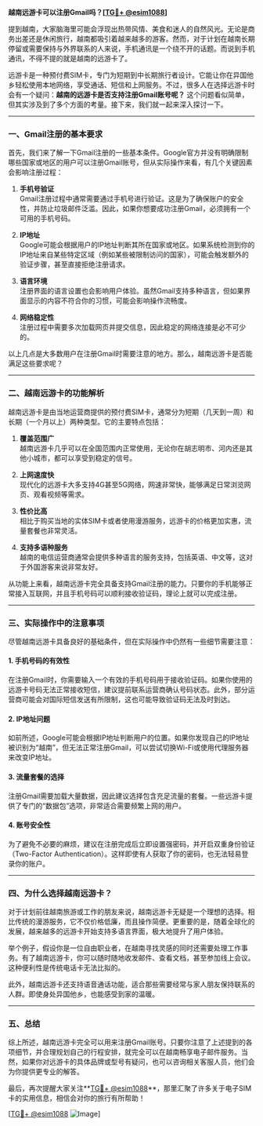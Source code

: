 **越南远游卡可以注册Gmail吗？[[TG💪+ @esim1088](https://t.me/s/esim1088)]**

提到越南，大家脑海里可能会浮现出热带风情、美食和迷人的自然风光。无论是商务出差还是休闲旅行，越南都吸引着越来越多的游客。然而，对于计划在越南长期停留或需要保持与外界联系的人来说，手机通讯是一个绕不开的话题。而说到手机通讯，不得不提的就是越南的远游卡了。

远游卡是一种预付费SIM卡，专门为短期到中长期旅行者设计。它能让你在异国他乡轻松使用本地网络，享受通话、短信和上网服务。不过，很多人在选择远游卡时会有一个疑问：**越南的远游卡是否支持注册Gmail账号呢？** 这个问题看似简单，但其实涉及到了多个方面的考量。接下来，我们就一起来深入探讨一下。

---

### 一、Gmail注册的基本要求

首先，我们来了解一下Gmail注册的一些基本条件。Google官方并没有明确限制哪些国家或地区的用户可以注册Gmail账号，但从实际操作来看，有几个关键因素会影响注册过程：

1. **手机号验证**  
   Gmail注册过程中通常需要通过手机号进行验证。这是为了确保账户的安全性，并防止垃圾邮件泛滥。因此，如果你想要成功注册Gmail，必须拥有一个可用的手机号码。

2. **IP地址**  
   Google可能会根据用户的IP地址判断其所在国家或地区。如果系统检测到你的IP地址来自某些特定区域（例如某些被限制访问的国家），可能会触发额外的验证步骤，甚至直接拒绝注册请求。

3. **语言环境**  
   注册界面的语言设置也会影响用户体验。虽然Gmail支持多种语言，但如果界面显示的内容不符合你的习惯，可能会影响操作流畅度。

4. **网络稳定性**  
   注册过程中需要多次加载网页并提交信息，因此稳定的网络连接是必不可少的。

以上几点是大多数用户在注册Gmail时需要注意的地方。那么，越南远游卡是否能满足这些要求呢？

---

### 二、越南远游卡的功能解析

越南远游卡是由当地运营商提供的预付费SIM卡，通常分为短期（几天到一周）和长期（一个月以上）两种类型。它的主要特点包括：

1. **覆盖范围广**  
   越南远游卡几乎可以在全国范围内正常使用，无论你在胡志明市、河内还是其他小城市，都可以享受到稳定的信号。

2. **上网速度快**  
   现代化的远游卡大多支持4G甚至5G网络，网速非常快，能够满足日常浏览网页、观看视频等需求。

3. **性价比高**  
   相比于购买当地的实体SIM卡或者使用漫游服务，远游卡的价格更加实惠，流量套餐也非常灵活。

4. **支持多语种服务**  
   越南的电信运营商通常会提供多种语言的服务支持，包括英语、中文等，这对于外国游客来说非常友好。

从功能上来看，越南远游卡完全具备支持Gmail注册的能力。只要你的手机能够正常接入互联网，并且手机号码可以顺利接收验证码，理论上就可以完成注册。

---

### 三、实际操作中的注意事项

尽管越南远游卡具备良好的基础条件，但在实际操作中仍然有一些细节需要注意：

#### 1. 手机号码的有效性
在注册Gmail时，你需要输入一个有效的手机号码用于接收验证码。如果你使用的远游卡号码无法正常接收短信，建议提前联系运营商确认号码状态。此外，部分运营商可能会对国际短信发送有所限制，这也可能导致验证码无法及时到达。

#### 2. IP地址问题
如前所述，Google可能会根据IP地址判断用户的位置。如果你发现自己的IP地址被识别为“越南”，但无法正常注册Gmail，可以尝试切换Wi-Fi或使用代理服务器来改变IP地址。

#### 3. 流量套餐的选择
注册Gmail需要加载大量数据，因此建议选择包含充足流量的套餐。一些远游卡提供了专门的“数据包”选项，非常适合需要频繁上网的用户。

#### 4. 账号安全性
为了避免不必要的麻烦，建议在注册完成后立即设置强密码，并开启双重身份验证（Two-Factor Authentication）。这样即使有人获取了你的密码，也无法轻易登录你的账户。

---

### 四、为什么选择越南远游卡？

对于计划前往越南旅游或工作的朋友来说，越南远游卡无疑是一个理想的选择。相比传统的漫游服务，它不仅价格低廉，而且操作简便。更重要的是，随着全球化的发展，越来越多的远游卡开始支持多语言界面，极大地提升了用户体验。

举个例子，假设你是一位自由职业者，在越南寻找灵感的同时还需要处理工作事务。有了越南远游卡，你可以随时随地收发邮件、查看文档，甚至参加线上会议。这种便利性是传统电话卡无法比拟的。

此外，越南远游卡还支持语音通话功能，适合那些需要经常与家人朋友保持联系的人群。即使身处异国他乡，也能感受到家的温暖。

---

### 五、总结

综上所述，越南远游卡完全可以用来注册Gmail账号。只要你注意了上述提到的各项细节，并合理规划自己的行程安排，就完全可以在越南畅享电子邮件服务。当然，如果你对远游卡的具体品牌或型号有疑问，也可以咨询相关客服人员，他们会为你提供更专业的解答。

最后，再次提醒大家关注**[TG💪+ @esim1088](https://t.me/s/esim1088)**，那里汇聚了许多关于电子SIM卡的实用信息，相信会对你的旅行有所帮助！

[[TG💪+ @esim1088](https://t.me/s/esim1088) ![Image](https://i.postimg.cc/4NQfJmqS/Snipaste-2025-05-13-00-14-12.png)]